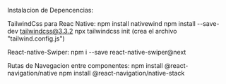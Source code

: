 Instalacion de Depencencias:

TailwindCss para Reac Native:
npm install nativewind
npm install --save-dev tailwindcss@3.3.2
npx tailwindcss init  (crea el archivo "tailwind.config.js")

React-native-Swiper:
npm i --save react-native-swiper@next

Rutas de Navegacion entre componentes:
npm install @react-navigation/native
npm install @react-navigation/native-stack

